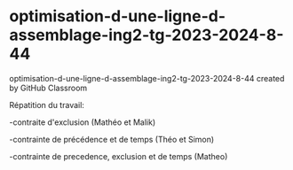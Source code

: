 # optimisation-d-une-ligne-d-assemblage-ing2-tg-2023-2024-8-44
optimisation-d-une-ligne-d-assemblage-ing2-tg-2023-2024-8-44 created by GitHub Classroom

Répatition du travail:

-contraite d'exclusion (Mathéo et Malik)

-contrainte de précédence et de temps (Théo et Simon)

-contrainte de precedence, exclusion et de temps (Matheo)